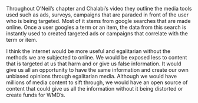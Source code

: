 Throughout O’Neil’s chapter and Chalabi’s video they outline the media tools used such as ads, surveys, campaigns that are paraded in front of the user who is being targeted. Most of it stems from google searches that are made online. Once a user googles a term or an item, the data from this search is instantly used to created targeted ads or campaigns that correlate with the term or item. 

I think the internet would be more useful and egalitarian without the methods we are subjected to online. We would be exposed less to content that is targeted at us that harm and or give us false information. It would give us all an opportunity to have the same information and create our own unbiased opinions through egalitarian media. Although we would have millions of media content to sift through, we would have an open source of content that could give us all the information without it being distorted or create funds for WMD’s. 
